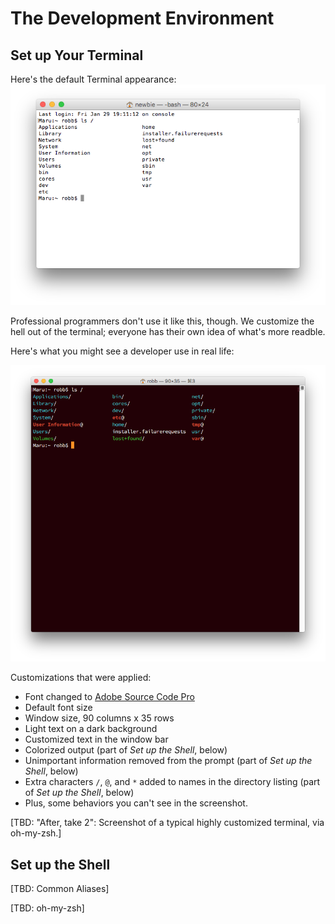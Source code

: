 # The Development Environment


## Set up Your Terminal

Here's the default Terminal appearance:
![Out-of-the-box Terminal appearance](terminal-config-before.png)

Professional programmers don't use it like this, though. We customize the hell out of the terminal; everyone has their own idea of what's more readble.

Here's what you might see a developer use in real life:

![Terminal appearance after configuration](terminal-config-after.png)

Customizations that were applied:

* Font changed to [Adobe Source Code Pro](http://adobe-fonts.github.io/source-code-pro/)
* Default font size
* Window size, 90 columns x 35 rows
* Light text on a dark background
* Customized text in the window bar
* Colorized output (part of *Set up the Shell*, below)
* Unimportant information removed from the prompt (part of *Set up the Shell*, below)
* Extra characters `/`, `@`, and `*` added to names in the directory listing (part of *Set up the Shell*, below)
* Plus, some behaviors you can't see in the screenshot.

[TBD: "After, take 2": Screenshot of a typical highly customized terminal, via oh-my-zsh.]


## Set up the Shell

[TBD: Common Aliases]

[TBD: oh-my-zsh]

